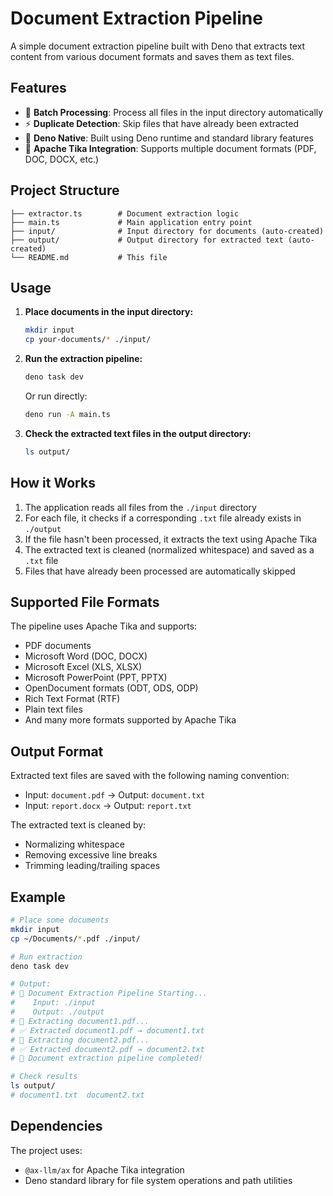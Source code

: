 # Document Extraction Pipeline

A simple document extraction pipeline built with Deno that extracts text content
from various document formats and saves them as text files.

## Features

- 📁 **Batch Processing**: Process all files in the input directory
  automatically
- ⚡ **Duplicate Detection**: Skip files that have already been extracted
- 🚀 **Deno Native**: Built using Deno runtime and standard library features
- 🔧 **Apache Tika Integration**: Supports multiple document formats (PDF, DOC,
  DOCX, etc.)

## Project Structure

```
├── extractor.ts        # Document extraction logic
├── main.ts             # Main application entry point
├── input/              # Input directory for documents (auto-created)
├── output/             # Output directory for extracted text (auto-created)
└── README.md           # This file
```

## Usage

1. **Place documents in the input directory:**
   ```bash
   mkdir input
   cp your-documents/* ./input/
   ```

2. **Run the extraction pipeline:**
   ```bash
   deno task dev
   ```

   Or run directly:
   ```bash
   deno run -A main.ts
   ```

3. **Check the extracted text files in the output directory:**
   ```bash
   ls output/
   ```

## How it Works

1. The application reads all files from the `./input` directory
2. For each file, it checks if a corresponding `.txt` file already exists in
   `./output`
3. If the file hasn't been processed, it extracts the text using Apache Tika
4. The extracted text is cleaned (normalized whitespace) and saved as a `.txt`
   file
5. Files that have already been processed are automatically skipped

## Supported File Formats

The pipeline uses Apache Tika and supports:

- PDF documents
- Microsoft Word (DOC, DOCX)
- Microsoft Excel (XLS, XLSX)
- Microsoft PowerPoint (PPT, PPTX)
- OpenDocument formats (ODT, ODS, ODP)
- Rich Text Format (RTF)
- Plain text files
- And many more formats supported by Apache Tika

## Output Format

Extracted text files are saved with the following naming convention:

- Input: `document.pdf` → Output: `document.txt`
- Input: `report.docx` → Output: `report.txt`

The extracted text is cleaned by:

- Normalizing whitespace
- Removing excessive line breaks
- Trimming leading/trailing spaces

## Example

```bash
# Place some documents
mkdir input
cp ~/Documents/*.pdf ./input/

# Run extraction
deno task dev

# Output:
# 📄 Document Extraction Pipeline Starting...
#    Input: ./input
#    Output: ./output
# 📄 Extracting document1.pdf...
# ✅ Extracted document1.pdf → document1.txt
# 📄 Extracting document2.pdf...
# ✅ Extracted document2.pdf → document2.txt
# 🎉 Document extraction pipeline completed!

# Check results
ls output/
# document1.txt  document2.txt
```

## Dependencies

The project uses:

- `@ax-llm/ax` for Apache Tika integration
- Deno standard library for file system operations and path utilities
